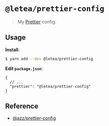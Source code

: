# `@letea/prettier-config`

> My [Prettier](https://prettier.io) config.

## Usage

**Install**:

```bash
$ yarn add --dev @letea/prettier-config
```

**Edit `package.json`**:

```jsonc
{
  // ...
  "prettier": "@letea/prettier-config"
}
```

## Reference

* [@azz/prettier-config](https://github.com/azz/prettier-config)
